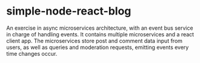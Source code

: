 # simple-node-react-blog

An exercise in async microservices architecture, with an event bus service in charge of handling events.
It contains multiple microservices and a react client app. 
The microservices store post and comment data input from users, as well as queries and moderation requests, emitting
events every time changes occur.